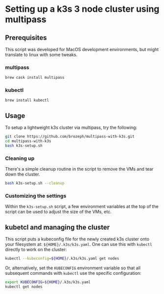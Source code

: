 # Setting up a k3s 3 node cluster using multipass

## Prerequisites

This script was developed for MacOS development environments, but might translate to linux with some tweaks.

### multipass

```bash
brew cask install multipass
```

### kubectl

```bash
brew install kubectl
```

## Usage

To setup a lightweight k3s cluster via multipass, try the following:

```bash
git clone https://github.com/brozeph/multipass-with-k3s.git
cd multipass-with-k3s
bash k3s-setup.sh
```

### Cleaning up

There's a simple cleanup routine in the script to remove the VMs and tear down the cluster.

```bash
bash k3s-setup.sh --cleanup
```

### Customizing the settings

Within the `k3s-setup.sh` script, a few environment variables at the top of the script can be used to adjust the size of the VMs, etc.

## kubetcl and managing the cluster

This script puts a kubeconfig file for the newly created k3s cluster onto your filesystem at: `${HOME}/.k3s/k3s.yaml`. One can use this with `kubectl` directly to work on the cluster:

```bash
kubectl --kubeconfig=${HOME}/.k3s/k3s.yaml get nodes
```

Or, alternatively, set the `KUBECONFIG` environment variable so that all subsequent commands with `kubectl` use the specific configuration:

```bash
export KUBECONFIG=${HOME}/.k3s/k3s.yaml
kubectl get nodes
```

